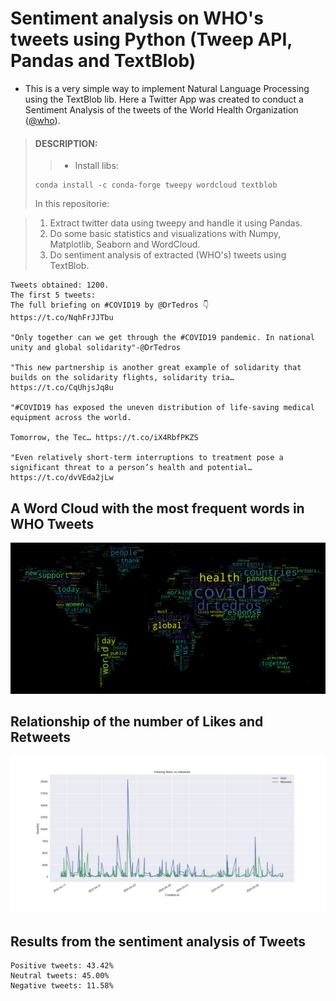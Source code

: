 # Sentiment analysis on WHO's tweets using Python (Tweep API, Pandas and TextBlob)

* This is a very simple way to implement Natural Language Processing using the TextBlob lib. Here a Twitter App was created to conduct a Sentiment Analysis of the tweets of the World Health Organization ([@who](https://twitter.com/who)).


> #### DESCRIPTION:
>
>>* Install libs:
>```
>conda install -c conda-forge tweepy wordcloud textblob
>```
>In this repositorie:

>1. Extract twitter data using tweepy and handle it using Pandas.
>2. Do some basic statistics and visualizations with Numpy, Matplotlib, Seaborn and WordCloud.
>3. Do sentiment analysis of extracted (WHO's) tweets using TextBlob.


```
Tweets obtained: 1200.
The first 5 tweets:
The full briefing on #COVID19 by @DrTedros 👇
https://t.co/NqhFrJJTbu

"Only together can we get through the #COVID19 pandemic. In national unity and global solidarity"-@DrTedros

"This new partnership is another great example of solidarity that builds on the solidarity flights, solidarity tria… https://t.co/CqUhjsJq8u

"#COVID19 has exposed the uneven distribution of life-saving medical equipment across the world.

Tomorrow, the Tec… https://t.co/iX4RbfPKZS

"Even relatively short-term interruptions to treatment pose a significant threat to a person’s health and potential… https://t.co/dvVEda2jLw
```

## A Word Cloud with the most frequent words in WHO Tweets


![Brainstorm image](/img/brainstorm.png)

## Relationship of the number of Likes and Retweets


![likes_re_view image](/img/likes_re_view.png)

## Results from the sentiment analysis of Tweets

```
Positive tweets: 43.42%
Neutral tweets: 45.00%
Negative tweets: 11.58%
```
